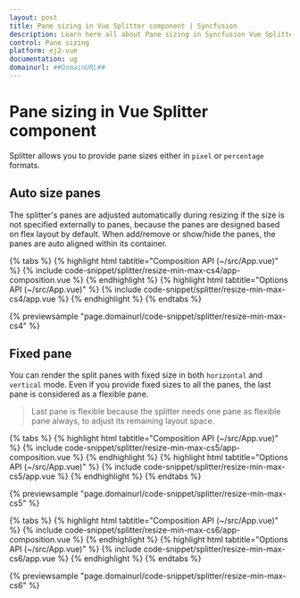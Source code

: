 ```yaml
---
layout: post
title: Pane sizing in Vue Splitter component | Syncfusion
description: Learn here all about Pane sizing in Syncfusion Vue Splitter component of Syncfusion Essential JS 2 and more.
control: Pane sizing 
platform: ej2-vue
documentation: ug
domainurl: ##DomainURL##
---
```


# Pane sizing in Vue Splitter component

Splitter allows you to provide pane sizes either in `pixel` or `percentage` formats.

## Auto size panes

The splitter's panes are adjusted automatically during resizing if the size is not specified externally to panes, because the panes are designed based on flex layout by default. When add/remove or show/hide the panes, the panes are auto aligned within its container.

{% tabs %}
{% highlight html tabtitle="Composition API (~/src/App.vue)" %}
{% include code-snippet/splitter/resize-min-max-cs4/app-composition.vue %}
{% endhighlight %}
{% highlight html tabtitle="Options API (~/src/App.vue)" %}
{% include code-snippet/splitter/resize-min-max-cs4/app.vue %}
{% endhighlight %}
{% endtabs %}
        
{% previewsample "page.domainurl/code-snippet/splitter/resize-min-max-cs4" %}

## Fixed pane

You can render the split panes with fixed size in both `horizontal` and `vertical` mode. Even if you provide fixed sizes to all the panes, the last pane is considered as a flexible pane.

> Last pane is flexible because the splitter needs one pane as flexible pane always, to adjust its remaining layout space.

{% tabs %}
{% highlight html tabtitle="Composition API (~/src/App.vue)" %}
{% include code-snippet/splitter/resize-min-max-cs5/app-composition.vue %}
{% endhighlight %}
{% highlight html tabtitle="Options API (~/src/App.vue)" %}
{% include code-snippet/splitter/resize-min-max-cs5/app.vue %}
{% endhighlight %}
{% endtabs %}
        
{% previewsample "page.domainurl/code-snippet/splitter/resize-min-max-cs5" %}

{% tabs %}
{% highlight html tabtitle="Composition API (~/src/App.vue)" %}
{% include code-snippet/splitter/resize-min-max-cs6/app-composition.vue %}
{% endhighlight %}
{% highlight html tabtitle="Options API (~/src/App.vue)" %}
{% include code-snippet/splitter/resize-min-max-cs6/app.vue %}
{% endhighlight %}
{% endtabs %}
        
{% previewsample "page.domainurl/code-snippet/splitter/resize-min-max-cs6" %}